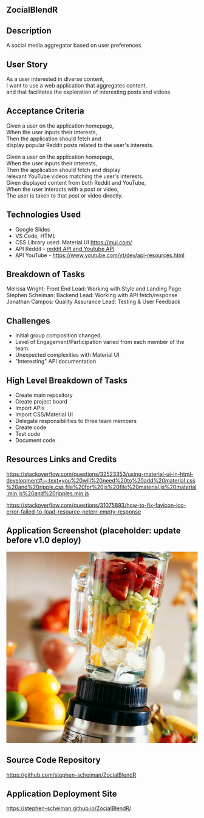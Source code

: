 ## ZocialBlendR

## Description 

A social media aggregator based on user preferences.


## User Story

As a user interested in diverse content,  
I want to use a web application that aggregates content,   
and that facilitates the exploration of interesting posts and videos.  


## Acceptance Criteria

Given a user on the application homepage,  
When the user inputs their interests,  
Then the application should fetch and  
display popular Reddit posts related to the user's interests.  

Given a user on the application homepage,  
When the user inputs their interests,  
Then the application should fetch and display  
relevant YouTube videos matching the user's interests.  
Given displayed content from both Reddit and YouTube,  
When the user interacts with a post or video,  
The user is taken to that post or video directly.  


## Technologies Used

- Google Slides
- VS Code, HTML
- CSS Library used: Material UI https://mui.com/
- API Reddit - [reddit API and Youtube API](https://www.reddit.com/dev/api)
- API YouTube - [https://www.youtube.com/yt/dev/api-resources.html
](https://www.youtube.com/yt/dev/api-resources.html)


## Breakdown of Tasks

Melissa Wright: Front End Lead: Working with Style and Landing Page  
Stephen Scheiman: Backend Lead: Working with API fetch/response  
Jonathan Campos: Quality Assurance Lead: Testing & User Feedback  


## Challenges

- Initial group composition changed. 
- Level of Engagement/Participation varied from each member of the team. 
- Unexpected complexities with Material UI
- "Interesting" API documentation


## High Level Breakdown of Tasks

- Create main repository
- Create project board
- Import APIs
- Import CSS/Material UI
- Delegate responsibilities to three team members
- Create code
- Test code
- Document code


## Resources Links and Credits 


https://stackoverflow.com/questions/32523353/using-material-ui-in-html-development#:~:text=you%20will%20need%20to%20add%20material.css%20and%20ripple.css,file%20for%20js%20file%20material.js%20material.min.js%20and%20ripples.min.js  

https://stackoverflow.com/questions/31075893/how-to-fix-favicon-ico-error-failed-to-load-resource-neterr-empty-response  

## Application Screenshot (placeholder: update before v1.0 deploy)

![image](./assets/img/R.jpeg)

## Source Code Repository

https://github.com/stephen-scheiman/ZocialBlendR

## Application Deployment Site

https://stephen-scheiman.github.io/ZocialBlendR/